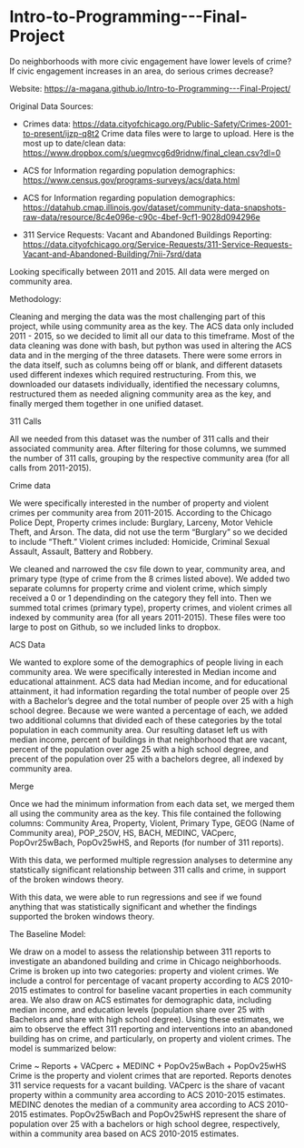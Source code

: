 # Intro-to-Programming---Final-Project
Do neighborhoods with more civic engagement have lower levels of crime? If civic engagement increases in an area, do serious crimes decrease?

Website: https://a-magana.github.io/Intro-to-Programming---Final-Project/

Original Data Sources:
- Crimes data: https://data.cityofchicago.org/Public-Safety/Crimes-2001-to-present/ijzp-q8t2
  Crime data files were to large to upload. Here is the most up to date/clean data:
  https://www.dropbox.com/s/uegmvcg6d9ridnw/final_clean.csv?dl=0

- ACS for Information regarding population demographics: https://www.census.gov/programs-surveys/acs/data.html

- ACS for Information regarding population demographics: https://datahub.cmap.illinois.gov/dataset/community-data-snapshots-raw-data/resource/8c4e096e-c90c-4bef-9cf1-9028d094296e

- 311 Service Requests: Vacant and Abandoned Buildings Reporting: https://data.cityofchicago.org/Service-Requests/311-Service-Requests-Vacant-and-Abandoned-Building/7nii-7srd/data

Looking specifically between 2011 and 2015. All data were merged on community area.

Methodology:

Cleaning and merging the data was the most challenging part of this project, while using community area as the key. The ACS data only included 2011 - 2015, so we decided to limit all our data to this timeframe. Most of the data cleaning was done with bash, but python was used in altering the ACS data and in the merging of the three datasets. There were some errors in the data itself, such as columns being off or blank, and different datasets used different indexes which required restructuring. From this, we downloaded our datasets individually, identified the necessary columns, restructured them as needed aligning community area as the key, and finally merged them together in one unified dataset.

311 Calls 

All we needed from this dataset was the number of 311 calls and their associated community area. After filtering for those columns, we summed the number of 311 calls, grouping by the respective community area (for all calls from 2011-2015).

Crime data 

We were specifically interested in the number of property and violent crimes per community area from 2011-2015. According to the Chicago Police Dept, Property crimes include: Burglary, Larceny, Motor Vehicle Theft, and Arson. The data, did not use the term “Burglary” so we decided to include “Theft.” Violent crimes included: Homicide, Criminal Sexual Assault, Assault, Battery and Robbery.

We cleaned and narrowed the csv file down to year, community area, and primary type (type of crime from the 8 crimes listed above). We added two separate columns for property crime and violent crime, which simply received a 0 or 1 dependinding on the category they fell into. Then we summed total crimes (primary type), property crimes, and violent crimes all indexed by community area (for all years 2011-2015). These files were too large to post on Github, so we included links to dropbox.

ACS Data 

We wanted to explore some of the demographics of people living in each community area. We were specifically interested in Median income and educational attainment. ACS data had Median income, and for educational attainment, it had information regarding the total number of people over 25 with a Bachelor’s degree and the total number of people over 25 with a high school degree. Because we were wanted a percentage of each, we added two additional columns that divided each of these categories by the total population in each community area. Our resulting dataset left us with median income, percent of buildings in that neighborhood that are vacant, percent of the population over age 25 with a high school degree, and precent of the population over 25 with a bachelors degree, all indexed by community area.

Merge 

Once we had the minimum information from each data set, we merged them all using the community area as the key. This file contained the following columns: Community Area, Property, Violent, Primary Type, GEOG (Name of Community area), POP_25OV, HS, BACH, MEDINC, VACperc, PopOvr25wBach, PopOv25wHS, and Reports (for number of 311 reports).

With this data, we performed multiple regression analyses to determine any statstically significant relationship between 311 calls and crime, in support of the broken windows theory.

With this data, we were able to run regressions and see if we found anything that was statistically significant and whether the findings supported the broken windows theory.

The Baseline Model: 

We draw on a model to assess the relationship between 311 reports to investigate an abandoned building and crime in Chicago neighborhoods. Crime is broken up into two categories: property and violent crimes. We include a control for percentage of vacant property according to ACS 2010-2015 estimates to control for baseline vacant properties in each community area. We also draw on ACS estimates for demographic data, including median income, and education levels (population share over 25 with Bachelors and share with high school degree). Using these estimates, we aim to observe the effect 311 reporting and interventions into an abandoned building has on crime, and particularly, on property and violent crimes. The model is summarized below:

Crime ~ Reports + VACperc + MEDINC + PopOv25wBach + PopOv25wHS
Crime is the property and violent crimes that are reported. Reports denotes 311 service requests for a vacant building. VACperc is the share of vacant property within a community area according to ACS 2010-2015 estimates. MEDINC denotes the median of a community area according to ACS 2010-2015 estimates. PopOv25wBach and PopOv25wHS represent the share of population over 25 with a bachelors or high school degree, respectively, within a community area based on ACS 2010-2015 estimates.

